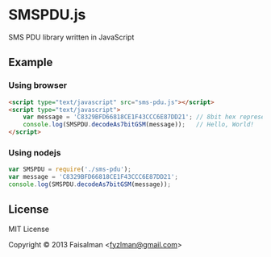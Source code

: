 # SMSPDU.js

SMS PDU library written in JavaScript

## Example

### Using browser

```html
<script type="text/javascript" src="sms-pdu.js"></script>
<script type="text/javascript">
    var message = 'C8329BFD66818CE1F43CCC6E87DD21'; // 8bit hex representation from SMS-DELIVER TP-UD
    console.log(SMSPDU.decodeAs7bitGSM(message));   // Hello, World!
</script>
```

### Using nodejs

```js
var SMSPDU = require('./sms-pdu');
var message = 'C8329BFD66818CE1F43CCC6E87DD21';
console.log(SMSPDU.decodeAs7bitGSM(message));
```

## License

MIT License

Copyright © 2013 Faisalman <<fyzlman@gmail.com>>
